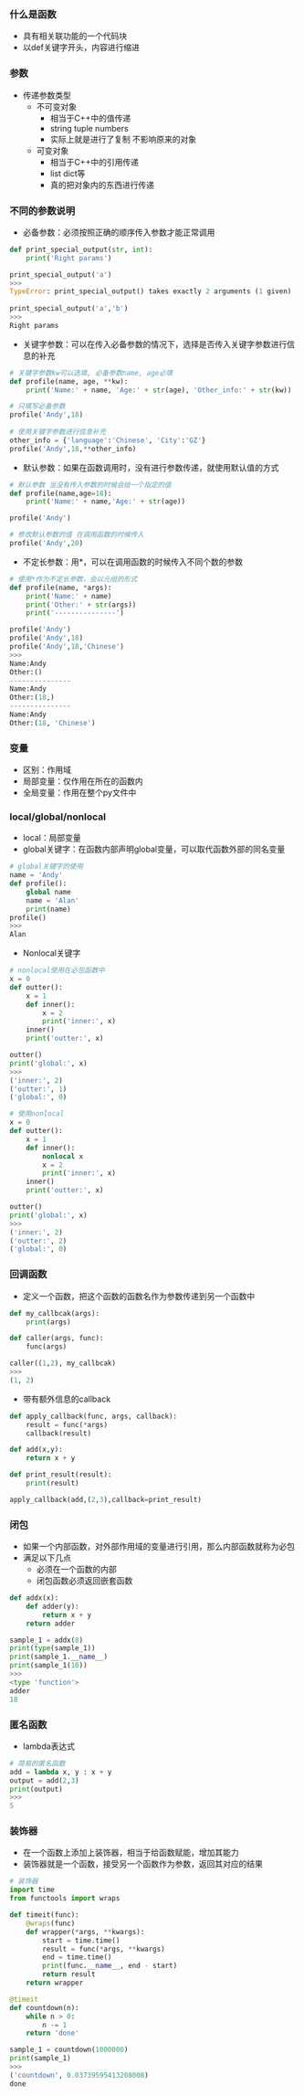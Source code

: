 ### 什么是函数

- 具有相关联功能的一个代码块
- 以def关键字开头，内容进行缩进



### 参数

- 传递参数类型
  - 不可变对象
    - 相当于C++中的值传递
    - string tuple numbers
    - 实际上就是进行了复制 不影响原来的对象
  - 可变对象
    - 相当于C++中的引用传递
    - list dict等
    - 真的把对象内的东西进行传递



### 不同的参数说明

- 必备参数：必须按照正确的顺序传入参数才能正常调用

``` python
def print_special_output(str, int):
    print('Right params')

print_special_output('a')
>>>
TypeError: print_special_output() takes exactly 2 arguments (1 given)
  
print_special_output('a','b')
>>>
Right params
```

- 关键字参数：可以在传入必备参数的情况下，选择是否传入关键字参数进行信息的补充

```python
# 关键字参数kw可以选填, 必备参数name, age必填
def profile(name, age, **kw):
    print('Name:' + name, 'Age:' + str(age), 'Other_info:' + str(kw))

# 只填写必备参数
profile('Andy',18)
    
# 使用关键字参数进行信息补充
other_info = {'language':'Chinese', 'City':'GZ'}
profile('Andy',18,**other_info)
```

- 默认参数：如果在函数调用时，没有进行参数传递，就使用默认值的方式

```python
# 默认参数 当没有传入参数的时候会给一个指定的值
def profile(name,age=18):
    print('Name:' + name,'Age:' + str(age))

profile('Andy')

# 修改默认参数的值 在调用函数的时候传入
profile('Andy',20)
```

- 不定长参数：用*，可以在调用函数的时候传入不同个数的参数

```python
# 使用*作为不定长参数，会以元组的形式
def profile(name, *args):
    print('Name:' + name)
    print('Other:' + str(args))
    print('---------------')

profile('Andy')
profile('Andy',18)
profile('Andy',18,'Chinese')
>>>
Name:Andy
Other:()
---------------
Name:Andy
Other:(18,)
---------------
Name:Andy
Other:(18, 'Chinese')
```



### 变量

- 区别：作用域
- 局部变量：仅作用在所在的函数内
- 全局变量：作用在整个py文件中



### local/global/nonlocal

- local：局部变量
- global关键字：在函数内部声明global变量，可以取代函数外部的同名变量

```python
# global关键字的使用
name = 'Andy'
def profile():
    global name
    name = 'Alan'
    print(name)
profile()
>>>
Alan
```

- Nonlocal关键字

```python
# nonlocal使用在必包函数中
x = 0
def outter():
    x = 1
    def inner():
        x = 2
        print('inner:', x)
    inner()
    print('outter:', x)

outter()
print('global:', x)
>>>
('inner:', 2)
('outter:', 1)
('global:', 0)

# 使用nonlocal
x = 0
def outter():
    x = 1
    def inner():
        nonlocal x
        x = 2
        print('inner:', x)
    inner()
    print('outter:', x)

outter()
print('global:', x)
>>>
('inner:', 2)
('outter:', 2)
('global:', 0)
```



### 回调函数

- 定义一个函数，把这个函数的函数名作为参数传递到另一个函数中

```python
def my_callbcak(args):
    print(args)

def caller(args, func):
    func(args)

caller((1,2), my_callbcak)
>>>
(1, 2)
```

- 带有额外信息的callback

```python
def apply_callback(func, args, callback):
    result = func(*args)
    callback(result)

def add(x,y):
    return x + y

def print_result(result):
    print(result)

apply_callback(add,(2,3),callback=print_result)
```



### 闭包

- 如果一个内部函数，对外部作用域的变量进行引用，那么内部函数就称为必包
- 满足以下几点
  - 必须在一个函数的内部
  - 闭包函数必须返回嵌套函数

```python
def addx(x):
    def adder(y):
        return x + y
    return adder

sample_1 = addx(8)
print(type(sample_1))
print(sample_1.__name__)
print(sample_1(10))
>>>
<type 'function'>
adder
18
```



### 匿名函数

- lambda表达式

```python
# 简易的匿名函数
add = lambda x, y : x + y
output = add(2,3)
print(output)
>>>
5
```



### 装饰器

- 在一个函数上添加上装饰器，相当于给函数赋能，增加其能力
- 装饰器就是一个函数，接受另一个函数作为参数，返回其对应的结果

```Python
# 装饰器
import time
from functools import wraps

def timeit(func):
    @wraps(func)
    def wrapper(*args, **kwargs):
        start = time.time()
        result = func(*args, **kwargs)
        end = time.time()
        print(func.__name__, end - start)
        return result
    return wrapper

@timeit
def countdown(n):
    while n > 0:
        n -= 1
    return 'done'

sample_1 = countdown(1000000)
print(sample_1)
>>>
('countdown', 0.03739595413208008)
done
```
